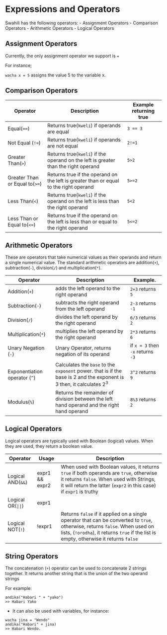 # Expressions and Operators

Swahili has the following operators: 
    - Assignment Operators 
    - Comparison Operators 
    - Arithmetic Operators 
    - Logical Operators

## Assignment Operators

Currently, the only assignment operator we support is `=`

For instance;

`wacha x = 5` assigns the value 5 to the variable x.

## Comparison Operators

| Operator                       | Description                                                                           | Example returning true |
| ------------------------------ | ------------------------------------------------------------------------------------- | ---------------------- |
| Equal(`==`)                    | Returns true(`kweli`) if operands are equal                                           | `3 == 3`               |
| Not Equal (`!=`)               | Returns true(`kweli`) if operands are not equal                                       | `2!=1`                 |
| Greater Than(`>`)              | Returns true(`kweli`) if the operand on the left is greater than the right operand    | `5>2`                  |
| Greater Than or Equal to(`>=`) | Returns true if the operand on the left is greater than or equal to the right operand | `5>=2`                 |
| Less Than(`<`)                 | Returns true(`kweli`) if the operand on the left is less than the right operand       | `5<2`                  |
| Less Than or Equal to(`<=`)    | Returns true if the operand on the left is less than or equal to the right operand    | `5<=2`                 |

## Arithmetic Operators

These are operators that take numerical values as their operands and return a single numerical value. The standard arithmetic operators are addition(`+`), subtraction(`-`), division(`/`) and multiplication(`*`).

| Operator                      | Description                                                                                                                     | Example.                          |
| ----------------------------- | ------------------------------------------------------------------------------------------------------------------------------- | --------------------------------- |
| Addition(`+`)                 | adds the left operand to the right operand                                                                                      | `2+3` returns `5`                 |
| Subtraction(`-`)              | subtracts the right operand from the left operand                                                                               | `2-3` returns `-1`                |
| Division(`/`)                 | divides the left operand by the right operand                                                                                   | `6/3` returns `2`                 |
| Multiplication(`*`)           | multiplies the left operand by the right operand                                                                                | `2*3` returns `6`                 |
| Unary Negation (`-`)          | Unary Operator, returns negation of its operand                                                                                 | if `x = 3` then `-x` returns `-3` |
| Exponentiation operator (`^`) | Calculates the `base` to the `exponent` power. that is if the base is 2 and the exponent is 3 then, it calculates 2<sup>3</sup> | `3^2` returns `9`                 |
|  Modulus(`%`)                 | Returns the remainder of division between the left hand operand and the right hand operand                                      | `8%3` returns `2`                 |

## Logical Operators

Logical operators are typically used with Boolean (logical) values. When they are used, they return a boolean value.

| Operator           | Usage          | Description                                                                                                                                                                                                           |
| ------------------ | -------------- | --------------------------------------------------------------------------------------------------------------------------------------------------------------------------------------------------------------------- |
| Logical AND(`&&`)  | expr1 && expr2 | When used with Boolean values, it returns `true` if both operands are `true`, otherwise it returns `false`. When used with Strings, it will return the latter (`expr2` in this case) if `expr1` is truthy             |
| Logical OR(`\|\|`) | expr1          |                                                                                                                                                                                                                       | expr2 | When used with Boolean values, it returns `true` if either operand is `true`, otherwise it returns `false` when both operands are `false`. When used with Strings, it will return the first truthy value it encounters. |
| Logical NOT(`!`)   | !expr1         | Returns `false` if it applied on a single operator that can be converted to `true`, otherwise, returns `false`. When used on lists, (`!orodha`), it returns `true` if the list is empty, otherwise it returns `false` |

## String Operators

The concatenation (`+`) operator can be used to concatenate 2 strings together. It returns another string that is the union of the two operand strings

For example:

```
andika("Habari " + "yako")
>> Habari Yako
```

- It can also be used with variables, for instance:

```
wacha jina = "Wendo"
andika("Habari" + jina)
>> Habari Wendo.
```
